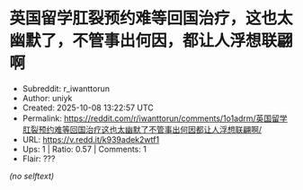 # 英国留学肛裂预约难等回国治疗，这也太幽默了，不管事出何因，都让人浮想联翩啊

- Subreddit: r_iwanttorun
- Author: uniyk
- Created: 2025-10-08 13:22:57 UTC
- Permalink: https://reddit.com/r/iwanttorun/comments/1o1adrm/英国留学肛裂预约难等回国治疗这也太幽默了不管事出何因都让人浮想联翩啊/
- URL: https://v.redd.it/k939adek2wtf1
- Ups: 1 | Ratio: 0.57 | Comments: 1
- Flair: ???

_(no selftext)_
